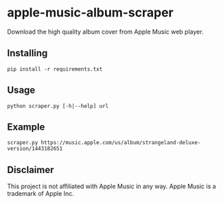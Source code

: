 # apple-music-album-scraper

Download the high quality album cover from Apple Music web player.

## Installing

```
pip install -r requirements.txt
```

## Usage

```
python scraper.py [-h|--help] url
```

## Example

```
scraper.py https://music.apple.com/us/album/strangeland-deluxe-version/1443182651
```

## Disclaimer

This project is not affiliated with Apple Music in any way. Apple Music is a trademark of Apple Inc.
